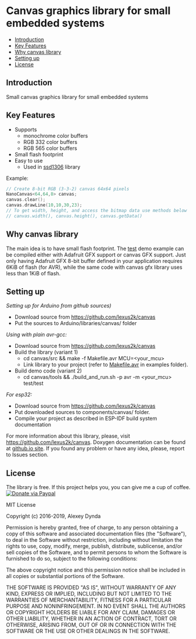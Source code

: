 # Canvas graphics library for small embedded systems

[tocstart]: # (toc start)

  * [Introduction](#introduction)
  * [Key Features](#key-features)
  * [Why canvas library](#why-canvas-library)
  * [Setting up](#setting-up)
  * [License](#license)

[tocend]: # (toc end)

## Introduction

Small canvas graphics library for small embedded systems

## Key Features

 * Supports
   * monochrome color buffers
   * RGB 332 color buffers
   * RGB 565 color buffers
 * Small flash footprint
 * Easy to use
   * Used in [ssd1306](https://github.com/lexus2k/ssd1306) library

Example:

```.cpp
// Create 8-bit RGB (3-3-2) canvas 64x64 pixels
NanoCanvas<64,64,8> canvas;
canvas.clear();
canvas.drawLine(10,10,30,23);
// To get width, height, and access the bitmap data use methods below
// canvas.width(), canvas.height(), canvas.getData()
```

## Why canvas library

The main idea is to have small flash footprint. The [test](examples/test/test.ino) demo example
can be compiled either with Adafruit GFX support or canvas GFX support. Just only having Adafruit
GFX 8-bit buffer defined in your application requires 6KiB of flash (for AVR), while the same
code with canvas gfx library uses less than 1KiB of flash.

## Setting up

*Setting up for Arduino from github sources)*
 * Download source from https://github.com/lexus2k/canvas
 * Put the sources to Arduino/libraries/canvas/ folder

*Using with plain avr-gcc:*
 * Download source from https://github.com/lexus2k/canvas
 * Build the library (variant 1)
   * cd canvas/src && make -f Makefile.avr MCU=<your_mcu>
   * Link library to your project (refer to [Makefile.avr](examples/Makefile.avr) in examples folder).
 * Build demo code (variant 2)
   * cd canvas/tools && ./build_and_run.sh -p avr -m <your_mcu> test/test

 *For esp32:*
  * Download source from https://github.com/lexus2k/canvas
  * Put downloaded sources to components/canvas/ folder.
  * Compile your project as described in ESP-IDF build system documentation

For more information about this library, please, visit https://github.com/lexus2k/canvas.
Doxygen documentation can be found at [github.io site](http://lexus2k.github.io/canvas).
If you found any problem or have any idea, please, report to Issues section.

## License

The library is free. If this project helps you, you can give me a cup of coffee.
[![Donate via Paypal](https://img.shields.io/badge/Donate-PayPal-green.svg)](https://www.paypal.me/lexus2k)


MIT License

Copyright (c) 2016-2019, Alexey Dynda

Permission is hereby granted, free of charge, to any person obtaining a copy
of this software and associated documentation files (the "Software"), to deal
in the Software without restriction, including without limitation the rights
to use, copy, modify, merge, publish, distribute, sublicense, and/or sell
copies of the Software, and to permit persons to whom the Software is
furnished to do so, subject to the following conditions:

The above copyright notice and this permission notice shall be included in all
copies or substantial portions of the Software.

THE SOFTWARE IS PROVIDED "AS IS", WITHOUT WARRANTY OF ANY KIND, EXPRESS OR
IMPLIED, INCLUDING BUT NOT LIMITED TO THE WARRANTIES OF MERCHANTABILITY,
FITNESS FOR A PARTICULAR PURPOSE AND NONINFRINGEMENT. IN NO EVENT SHALL THE
AUTHORS OR COPYRIGHT HOLDERS BE LIABLE FOR ANY CLAIM, DAMAGES OR OTHER
LIABILITY, WHETHER IN AN ACTION OF CONTRACT, TORT OR OTHERWISE, ARISING FROM,
OUT OF OR IN CONNECTION WITH THE SOFTWARE OR THE USE OR OTHER DEALINGS IN THE
SOFTWARE.



